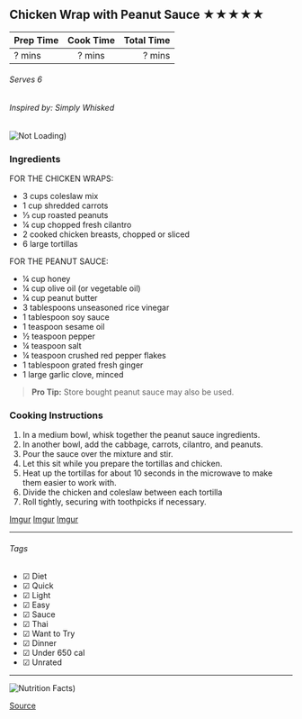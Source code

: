 ## Chicken Wrap with Peanut Sauce ★★★★★

| Prep Time  | Cook Time    | Total Time  |
| ---------- |:------------:| -----------:|
| ? mins    | ? mins      | ? mins     |


###### Serves 6
###### Inspired by: Simply Whisked

![Not Loading](https://i.imgur.com/dREErmf.png))

### Ingredients

FOR THE CHICKEN WRAPS:
* 3 cups coleslaw mix
* 1 cup shredded carrots
* ⅓ cup roasted peanuts
* ¼ cup chopped fresh cilantro
* 2 cooked chicken breasts, chopped or sliced
* 6 large tortillas

FOR THE PEANUT SAUCE:
* ¼ cup honey
* ¼ cup olive oil (or vegetable oil)
* ¼ cup peanut butter
* 3 tablespoons unseasoned rice vinegar
* 1 tablespoon soy sauce
* 1 teaspoon sesame oil
* ½ teaspoon pepper
* ¼ teaspoon salt
* ¼ teaspoon crushed red pepper flakes
* 1 tablespoon grated fresh ginger
* 1 large garlic clove, minced

> **Pro Tip:** Store bought peanut sauce may also be used.

### Cooking Instructions

1. In a medium bowl, whisk together the peanut sauce ingredients.
2. In another bowl, add the cabbage, carrots, cilantro, and peanuts.
3. Pour the sauce over the mixture and stir.
4. Let this sit while you prepare the tortillas and chicken.
5. Heat up the tortillas for about 10 seconds in the microwave to make them easier to work with.
6. Divide the chicken and coleslaw between each tortilla
7. Roll tightly, securing with toothpicks if necessary.

[Imgur](https://i.imgur.com/DV7CtXK.png)
[Imgur](https://i.imgur.com/Pp7XwDm.png)
[Imgur](https://i.imgur.com/VRgYFlY.png)




---

###### Tags
- ☑ Diet
- ☑ Quick
- ☑ Light
- ☑ Easy
- ☑ Sauce
- ☑ Thai
- ☑ Want to Try
- ☑ Dinner
- ☑ Under 650 cal
- ☑ Unrated

---
![Nutrition Facts](https://i.imgur.com/othP3va.png))

[Source](https://www.simplywhisked.com/asian-chicken-wraps/)

